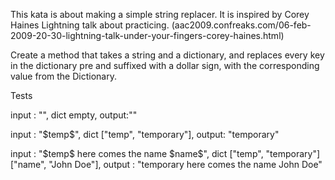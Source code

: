 This kata is about making a simple string replacer. It is inspired by
Corey Haines Lightning talk about practicing.
(aac2009.confreaks.com/06-feb-2009-20-30-lightning-talk-under-your-fingers-corey-haines.html)

Create a method that takes a string and a dictionary, and replaces every
key in the dictionary pre and suffixed with a dollar sign, with the
corresponding value from the Dictionary.

Tests

input : "", dict empty,
output:""

input : "\$temp\$", dict \["temp", "temporary"\],
output: "temporary"

input : "\$temp\$ here comes the name \$name\$", dict \["temp",
"temporary"\] \["name", "John Doe"\],
output : "temporary here comes the name John Doe"
